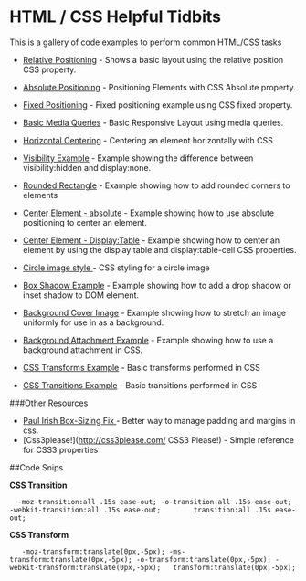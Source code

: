 HTML / CSS Helpful Tidbits
=========

This is a gallery of code examples to perform common HTML/CSS tasks


* [Relative Positioning](http://jsfiddle.net/eklimcz/25jjE/ "relative positioning") - Shows a basic layout using the relative position CSS property.

* [Absolute Positioning](http://jsfiddle.net/eklimcz/QG9gC/ "absolute positioning") - Positioning Elements with CSS Absolute property.

* [Fixed Positioning](http://jsfiddle.net/eklimcz/hCbcm/ "fixed positioning") - Fixed positioning example using CSS fixed property.

* [Basic Media Queries](http://jsfiddle.net/eklimcz/Gxjyh/ "Basic Media Queries") - Basic Responsive Layout using media queries.

* [Horizontal Centering](http://jsfiddle.net/eklimcz/ueehz/ "Horizontal Centering") - Centering an element horizontally with CSS

* [Visibility Example](http://jsfiddle.net/eklimcz/NuXL4/ "Visibility Example") - Example showing the difference between visibility:hidden and display:none.

* [Rounded Rectangle](http://jsfiddle.net/eklimcz/vwHLX/ "rounded rectangle") - Example showing how to add rounded corners to elements

* [Center Element - absolute](http://jsfiddle.net/eklimcz/sAkaL/ "Center Element Absolute") - Example showing how to use absolute positioning to center an element.

* [Center Element - Display:Table](http://jsfiddle.net/eklimcz/NLFJz/ "Center Element - Display:Table") - Example showing how to center an element by using the display:table and display:table-cell CSS properties.

* [Circle image style ](http://jsfiddle.net/eklimcz/Lf58E/ "Circle Image Style") - CSS styling for a circle image

* [Box Shadow Example](http://jsfiddle.net/eklimcz/3Rf94/ "Box Shadow Example") - Example showing how to add a drop shadow or inset shadow to DOM element.

* [Background Cover Image](http://jsfiddle.net/eklimcz/4SwTh/ "Background Cover Image") - Example showing how to stretch an image uniformly for use in as a background.


* [Background Attachment Example](http://jsfiddle.net/eklimcz/Dh2Uz/ "Background Attachment Example") - Example showing how to use a background attachment in CSS.


* [CSS Transforms Example](http://jsfiddle.net/eklimcz/2m2Zb/ "CSS Transforms Example") - Basic transforms performed in CSS

* [CSS Transitions Example](http://jsfiddle.net/eklimcz/xPzzD/ "CSS Transitions Example") - Basic transitions performed in CSS


###Other Resources
* [Paul Irish Box-Sizing Fix ](http://www.paulirish.com/2012/box-sizing-border-box-ftw/ "Paul Irish Box-Sizing Fix") - Better way to manage padding and margins in css. 
* [Css3please!](http://css3please.com/ CSS3 Please!) - Simple reference for CSS3 properties 


##Code Snips

**CSS Transition**

`   -moz-transition:all .15s ease-out;
    -o-transition:all .15s ease-out;    
	-webkit-transition:all .15s ease-out;	    
	transition:all .15s ease-out; `
    
**CSS Transform**

`    -moz-transform:translate(0px,-5px);
    -ms-transform:translate(0px,-5px);
	-o-transform:translate(0px,-5px);
	-webkit-transform:translate(0px,-5px);	
	transform:translate(0px,-5px);
`

